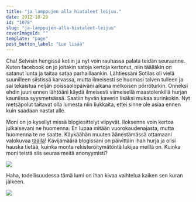 ```yaml
---
title: "ja lamppujen alla hiutaleet leijuu."
date: 2012-10-29
id: "1078"
slug: "ja-lamppujen-alla-hiutaleet-leijuu"
coverImageId: ""
template: "page"
post_button_label: "Lue lisää"
---
```


Cha! Selvisin hengissä kotiin ja nyt voin rauhassa palata teidän seuraanne. Kuten facebook on jo joitakin satoja kertoja kertonut, niin täälläkin on satanut lunta ja taitaa sataa parhaillaankin. Lähtiessäni Sotilas oli vielä suunilleen siistissä karvassa, mutta ilmeisesti se huomasi talven tulleen ja sai tekaistua neljän poissaolopäiväni aikana melkoisen pörröturkin. Onneksi ehdin juuri ennen lähtöäni käydä ilmeisesti viimeisellä maastolenkillä hurjan kauniissa syysmetsässä. Saatiin hyvän kaverin lisäksi mukaa aurinkokin. Nyt metsäpolut taitavat olla lumesta niin liukkaita, ettei sinne ole asiaa ennen kuin saadaan nastat alle.

Moni on jo kysellyt missä blogiesittelyt viipyvät. Iloksenne voin kertoa julkaisevani ne huomenna. En lupaa mitään vuorokaudenajasta, mutta huomenna te ne saatte. Käykäähän muuten äänestämässä ottamaani valokuvaa [täällä](http://sandynjahasenelamaa.blogspot.fi/)! Kävijämäärä blogissani on päivittäin ihan hurja ja olisi hauska tietää, kuinka monta rekisteröitymätöntä lukijaa meillä on. Kuinka moni teistä siis seuraa meitä anonyymisti?

[![](/images/uudetsarjat13.gif)](http://4.bp.blogspot.com/-wVOswBC1-QY/UI7T0WiHC3I/AAAAAAAACAg/3nsH2dJIz0M/s1600/uudetsarjat13.gif)

Haha, todellisuudessa tämä lumi on ihan kivaa vaihtelua kaiken sen kuran jälkeen.

[![](/images/ak.png)](http://3.bp.blogspot.com/-gXy40u0_EOQ/UI7VWg_soYI/AAAAAAAACAo/smtrCkWD-ks/s1600/ak.png)
